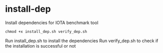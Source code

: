 # install-dep
Install dependencies for IOTA benchmark tool

```shell
chmod +x install_dep.sh verify_dep.sh
```

Run install_dep.sh to install the dependencies
Run verify_dep.sh to check if the installation is successful or not

